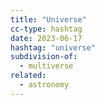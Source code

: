 ```yaml
---
title: "Universe"
cc-type: hashtag
date: 2023-06-17
hashtag: "universe"
subdivision-of:
  - multiverse
related:
  - astronomy
---
```

